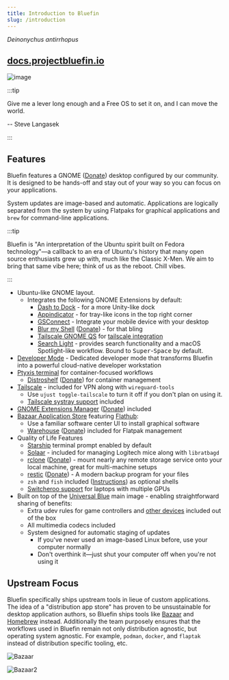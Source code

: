 ```yaml
---
title: Introduction to Bluefin
slug: /introduction
---
```


_Deinonychus antirrhopus_

## [docs.projectbluefin.io](https://docs.projectbluefin.io)

![image](https://github.com/user-attachments/assets/21208dd6-9ce5-41ba-9c21-d2bb97f7c1e8)

:::tip

Give me a lever long enough and a Free OS to set it on, and I can move the world.

-- Steve Langasek

:::

## Features

Bluefin features a GNOME ([Donate](https://www.gnome.org/donate/)) desktop configured by our community. It is designed to be hands-off and stay out of your way so you can focus on your applications.

System updates are image-based and automatic. Applications are logically separated from the system by using Flatpaks for graphical applications and `brew` for command-line applications.

:::tip

Bluefin is "An interpretation of the Ubuntu spirit built on Fedora technology"—a callback to an era of Ubuntu's history that many open source enthusiasts grew up with, much like the Classic X-Men. We aim to bring that same vibe here; think of us as the reboot. Chill vibes.

:::

- Ubuntu-like GNOME layout.
  - Integrates the following GNOME Extensions by default:
    - [Dash to Dock](https://micheleg.github.io/dash-to-dock/) - for a more Unity-like dock
    - [Appindicator](https://github.com/ubuntu/gnome-shell-extension-appindicator) - for tray-like icons in the top right corner
    - [GSConnect](https://github.com/GSConnect/gnome-shell-extension-gsconnect) - Integrate your mobile device with your desktop
    - [Blur my Shell](https://github.com/aunetx/blur-my-shell) ([Donate](https://github.com/sponsors/aunetx)) - for that bling
    - [Tailscale GNOME QS](https://extensions.gnome.org/extension/6139/tailscale-qs/) for [tailscale integration](https://universal-blue.discourse.group/t/tailscale-vpn/290)
    - [Search Light](https://github.com/icedman/search-light) - provides search functionality and a macOS Spotlight-like workflow. Bound to <kbd>Super</kbd>-<kbd>Space</kbd> by default.
- [Developer Mode](/bluefin-dx) - Dedicated developer mode that transforms Bluefin into a powerful cloud-native developer workstation
- [Ptyxis terminal](https://devsuite.app/ptyxis/) for container-focused workflows
  - [Distroshelf](https://flathub.org/apps/com.ranfdev.DistroShelf) ([Donate](https://github.com/sponsors/ranfdev)) for container management
- [Tailscale](https://tailscale.com) - included for VPN along with `wireguard-tools`
  - Use `ujust toggle-tailscale` to turn it off if you don't plan on using it.
  - [Tailscale systray support](https://tailscale.com/kb/1597/linux-systray) included
- [GNOME Extensions Manager](https://flathub.org/apps/com.mattjakeman.ExtensionManager) ([Donate](https://github.com/sponsors/mjakeman)) included
- [Bazaar Application Store](https://github.com/kolunmi/bazaar) featuring [Flathub](https://flathub.org):
  - Use a familiar software center UI to install graphical software
  - [Warehouse](https://flathub.org/apps/io.github.flattool.Warehouse) ([Donate](https://ko-fi.com/heliguy)) included for Flatpak management
- Quality of Life Features
  - [Starship](https://starship.rs) terminal prompt enabled by default
  - [Solaar](https://github.com/pwr-Solaar/Solaar) - included for managing Logitech mice
    along with `libratbagd`
  - [rclone](https://rclone.org/overview/) ([Donate](https://github.com/sponsors/rclone)) - mount nearly any remote storage service onto your local machine, great for multi-machine setups
  - [restic](https://restic.net/) ([Donate](https://github.com/sponsors/restic)) - A modern backup program for your files
  - `zsh` and `fish` included ([Instructions](/command-line#changing-the-default-terminal-shell)) as optional shells
  - [Switcheroo support](https://man.archlinux.org/man/switcherooctl.1.en?ref=news.itsfoss.com) for laptops with multiple GPUs
- Built on top of the [Universal Blue](https://github.com/ublue-os/main) main image - enabling straightforward sharing of benefits:
  - Extra udev rules for game controllers and [other devices](https://github.com/ublue-os/config) included out of the box
  - All multimedia codecs included
  - System designed for automatic staging of updates
    - If you've never used an image-based Linux before, use your computer normally
    - Don't overthink it—just shut your computer off when you're not using it

## Upstream Focus

Bluefin specifically ships upstream tools in lieue of custom applications. The idea of a "distribution app store" has proven to be unsustainable for desktop application authors, so Bluefin ships tools like [Bazaar](https://github.com/kolunmi/bazaar) and [Homebrew](https://brew.sh) instead. Additionally the team purposely ensures that the workflows used in Bluefin remain not only distribution agnostic, but operating system agnostic. For example, `podman`, `docker`, and `flaptak` instead of distribution specific tooling, etc.

![Bazaar](https://github.com/user-attachments/assets/788def08-5743-4e38-a140-e75148f8a1c7)

![Bazaar2](https://github.com/user-attachments/assets/296d11eb-8c71-4c95-a2d0-bda1cb5ba5aa)

